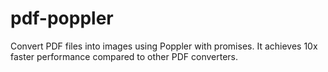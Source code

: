 # pdf-poppler
Convert PDF files into images using Poppler with promises. It achieves 10x faster performance compared to other PDF converters.
